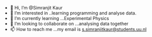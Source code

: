 - 👋 Hi, I’m @Simranjit Kaur
- 👀 I’m interested in ..learning programming and analyse data.
- 🌱 I’m currently learning ...Experimental Physics
- 💞️ I’m looking to collaborate on ...analysing data together
- 📫 How to reach me ...my email is s.simranjitkaur@students.uu.nl

<!---
0812064/0812064 is a ✨ special ✨ repository because its `README.md` (this file) appears on your GitHub profile.
You can click the Preview link to take a look at your changes.
--->
